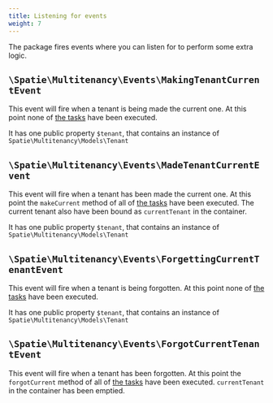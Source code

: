 ```yaml
---
title: Listening for events
weight: 7
---
```


The package fires events where you can listen for to perform some extra logic.

## `\Spatie\Multitenancy\Events\MakingTenantCurrentEvent`

This event will fire when a tenant is being made the current one. At this point none of [the tasks](/docs/laravel-multitenancy/v3/using-tasks-to-prepare-the-environment/overview/) have been executed.

It has one public property `$tenant`, that contains an instance of `Spatie\Multitenancy\Models\Tenant`

## `\Spatie\Multitenancy\Events\MadeTenantCurrentEvent`

This event will fire when a tenant has been made the current one. At this point the `makeCurrent` method of all of [the tasks](/docs/laravel-multitenancy/v3/using-tasks-to-prepare-the-environment/overview/) have been executed. The current tenant also have been bound as `currentTenant` in the container.

It has one public property `$tenant`, that contains an instance of `Spatie\Multitenancy\Models\Tenant`

## `\Spatie\Multitenancy\Events\ForgettingCurrentTenantEvent`

This event will fire when a tenant is being forgotten. At this point none of [the tasks](/docs/laravel-multitenancy/v3/using-tasks-to-prepare-the-environment/overview/) have been executed.

It has one public property `$tenant`, that contains an instance of `Spatie\Multitenancy\Models\Tenant`

## `\Spatie\Multitenancy\Events\ForgotCurrentTenantEvent`

This event will fire when a tenant has been forgotten. At this point the `forgotCurrent` method of all of [the tasks](/docs/laravel-multitenancy/v3/using-tasks-to-prepare-the-environment/overview/) have been executed. `currentTenant` in the container has been emptied.
